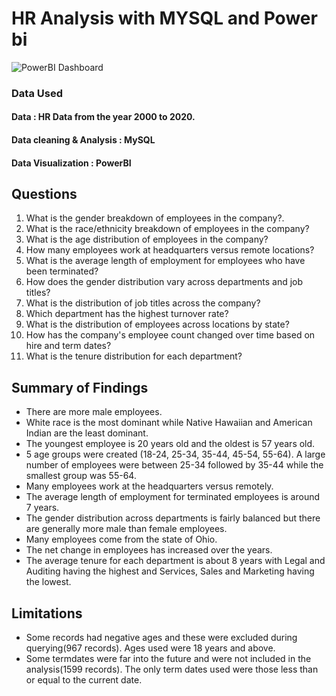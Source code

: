 # HR Analysis with MYSQL and Power bi

![PowerBI Dashboard](https://github.com/Habdoll/HR_Analytics/assets/145981715/d1386481-4271-4bc0-960f-127a714165e7)


### Data Used

#### Data : HR Data from the year 2000 to 2020.
#### Data cleaning & Analysis : MySQL
#### Data Visualization : PowerBI


## Questions
  1. What is the gender breakdown of employees in the company?.
  2. What is the race/ethnicity breakdown of employees in the company?
  3. What is the age distribution of employees in the company?
  4. How many employees work at headquarters versus remote locations?
  5. What is the average length of employment for employees who have been terminated?
  6. How does the gender distribution vary across departments and job titles?
  7. What is the distribution of job titles across the company?
  8. Which department has the highest turnover rate?
  9. What is the distribution of employees across locations by state?
  10. How has the company's employee count changed over time based on hire and term dates?
  11. What is the tenure distribution for each department?


## Summary of Findings
- There are more male employees.
- White race is the most dominant while Native Hawaiian and American Indian are the least dominant.
- The youngest employee is 20 years old and the oldest is 57 years old.
- 5 age groups were created (18-24, 25-34, 35-44, 45-54, 55-64). A large number of employees were between 25-34 followed by 35-44      while the smallest group was 55-64.
- Many employees work at the headquarters versus remotely.
- The average length of employment for terminated employees is around 7 years.
- The gender distribution across departments is fairly balanced but there are generally more male than female employees.
- Many employees come from the state of Ohio.
- The net change in employees has increased over the years.
- The average tenure for each department is about 8 years with Legal and Auditing having the highest and Services, Sales and           Marketing having the lowest.


## Limitations
- Some records had negative ages and these were excluded during querying(967 records). Ages used were 18 years and above.
- Some termdates were far into the future and were not included in the analysis(1599 records). The only term dates used were those less than or equal to the current date.
